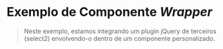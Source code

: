 # Exemplo de Componente _Wrapper_

> Neste exemplo, estamos integrando um plugin jQuery de terceiros (select2) envolvendo-o dentro de um componente personalizado.

<common-codepen-snippet title="Exemplo de Componente Wrapper Vue 3" slug="eYZpwOB" tab="js,result" />
